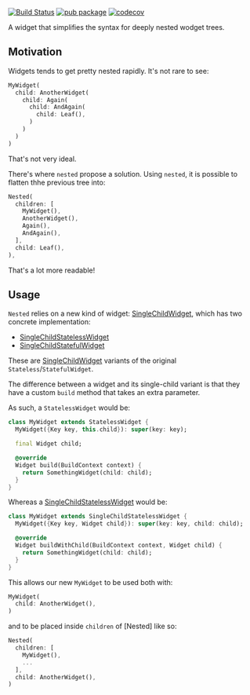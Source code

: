 [![Build Status](https://travis-ci.org/rrousselGit/nested.svg?branch=master)](https://travis-ci.org/rrousselGit/nested)
[![pub package](https://img.shields.io/pub/v/nested.svg)](https://pub.dartlang.org/packages/nested) [![codecov](https://codecov.io/gh/rrousselGit/nested/branch/master/graph/badge.svg)](https://codecov.io/gh/rrousselGit/nested)

A widget that simplifies the syntax for deeply nested wodget trees.

## Motivation

Widgets tends to get pretty nested rapidly.
It's not rare to see:

```dart
MyWidget(
  child: AnotherWidget(
    child: Again(
      child: AndAgain(
        child: Leaf(),
      )
    )
  )
)
```

That's not very ideal.

There's where `nested` propose a solution.
Using `nested`, it is possible to flatten thhe previous tree into:

```dart
Nested(
  children: [
    MyWidget(),
    AnotherWidget(),
    Again(),
    AndAgain(),
  ],
  child: Leaf(),
),
```

That's a lot more readable!

## Usage

`Nested` relies on a new kind of widget: [SingleChildWidget], which has two
concrete implementation:

- [SingleChildStatelessWidget]
- [SingleChildStatefulWidget]

These are [SingleChildWidget] variants of the original `Stateless`/`StatefulWidget`.

The difference between a widget and its single-child variant is that they have
a custom `build` method that takes an extra parameter.

As such, a `StatelessWidget` would be:

```dart
class MyWidget extends StatelessWidget {
  MyWidget({Key key, this.child}): super(key: key);

  final Widget child;

  @override
  Widget build(BuildContext context) {
    return SomethingWidget(child: child);
  }
}
```

Whereas a [SingleChildStatelessWidget] would be:

```dart
class MyWidget extends SingleChildStatelessWidget {
  MyWidget({Key key, Widget child}): super(key: key, child: child);

  @override
  Widget buildWithChild(BuildContext context, Widget child) {
    return SomethingWidget(child: child);
  }
}
```

This allows our new `MyWidget` to be used both with:

```dart
MyWidget(
  child: AnotherWidget(),
)
```

and to be placed inside `children` of [Nested] like so:

```dart
Nested(
  children: [
    MyWidget(),
    ...
  ],
  child: AnotherWidget(),
)
```

[singlechildwidget]: https://pub.dartlang.org/documentation/nexted/latest/nexted/SingleChildWidget-class.html
[singlechildstatelesswidget]: https://pub.dartlang.org/documentation/nexted/latest/nexted/SingleChildStatelessWidget-class.html
[singlechildstatefulwidget]: https://pub.dartlang.org/documentation/nexted/latest/nexted/SingleChildStatefulWidget-class.html
